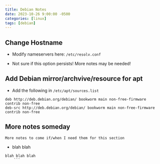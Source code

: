 ```yaml
---
title: Debian Notes
date: 2023-10-26 9:00:00 -0500
categories: [linux]
tags: [debian]
---
```


## Change Hostname

* Modify nameservers here:
`/etc/resolv.conf`

* Not sure if this option persists!  More notes may be needed!

## Add Debian mirror/archvive/resource for apt

* Add the following in `/etc/apt/sources.list`

```terminal
deb http://deb.debian.org/debian/ bookworm main non-free-firmware contrib non-free
deb-src http://deb.debian.org/debian/ bookworm main non-free-firmware contrib non-free
```

## More notes someday

`More notes to come if/when I need them for this section`

* blah blah
```terminal
blah blah blah
    ```